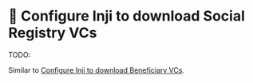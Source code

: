 # 📔 Configure Inji to download Social Registry VCs

TODO:

Similar to [Configure Inji to download Beneficiary VCs](../../../../pbms/functionality/verifiable-credential-issuance/user-guides/configure-inji-to-download-beneficiary-vcs.md).
